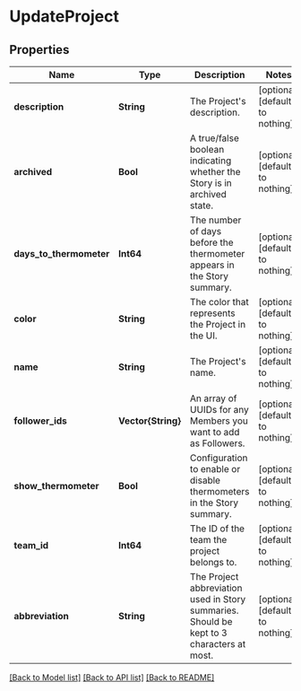 # UpdateProject


## Properties
Name | Type | Description | Notes
------------ | ------------- | ------------- | -------------
**description** | **String** | The Project&#39;s description. | [optional] [default to nothing]
**archived** | **Bool** | A true/false boolean indicating whether the Story is in archived state. | [optional] [default to nothing]
**days_to_thermometer** | **Int64** | The number of days before the thermometer appears in the Story summary. | [optional] [default to nothing]
**color** | **String** | The color that represents the Project in the UI. | [optional] [default to nothing]
**name** | **String** | The Project&#39;s name. | [optional] [default to nothing]
**follower_ids** | **Vector{String}** | An array of UUIDs for any Members you want to add as Followers. | [optional] [default to nothing]
**show_thermometer** | **Bool** | Configuration to enable or disable thermometers in the Story summary. | [optional] [default to nothing]
**team_id** | **Int64** | The ID of the team the project belongs to. | [optional] [default to nothing]
**abbreviation** | **String** | The Project abbreviation used in Story summaries. Should be kept to 3 characters at most. | [optional] [default to nothing]


[[Back to Model list]](../README.md#models) [[Back to API list]](../README.md#api-endpoints) [[Back to README]](../README.md)


